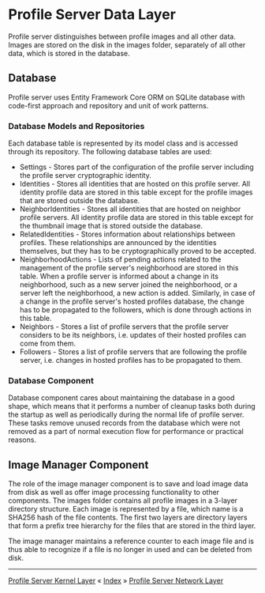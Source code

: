 # Profile Server Data Layer

Profile server distinguishes between profile images and all other data. Images are stored on the disk in the images folder, separately of all other data,
which is stored in the database.


## Database 

Profile server uses Entity Framework Core ORM on SQLite database with code-first approach and repository and unit of work patterns.


### Database Models and Repositories

Each database table is represented by its model class and is accessed through its repository. The following database tables are used:

 * Settings - Stores part of the configuration of the profile server including the profile server cryptographic identity.
 * Identities - Stores all identities that are hosted on this profile server. All identity profile data are stored in this table 
except for the profile images that are stored outside the database.
 * NeighborIdentities - Stores all identities that are hosted on neighbor profile servers. All identity profile data are stored in this table 
except for the thumbnail image that is stored outside the database.
 * RelatedIdentities - Stores information about relationships between profiles. These relationships are announced by the identities themselves, but they has to be cryptographically proved to be accepted.
 * NeighborhoodActions - Lists of pending actions related to the management of the profile server's neighborhood are stored in this table. When a profile server is informed about a change 
in its neighborhood, such as a new server joined the neighborhood, or a server left the neighborhood, a new action is added. Similarly, in case of a change in the profile server's hosted 
profiles database, the change has to be propagated to the followers, which is done through actions in this table.
 * Neighbors - Stores a list of profile servers that the profile server considers to be its neighbors, i.e. updates of their hosted profiles can come from them.
 * Followers - Stores a list of profile servers that are following the profile server, i.e. changes in hosted profiles has to be propagated to them.


### Database Component

Database component cares about maintaining the database in a good shape, which means that it performs a number of cleanup tasks 
both during the startup as well as periodically during the normal life of profile server. These tasks remove unused records from 
the database which were not removed as a part of normal execution flow for performance or practical reasons.



## Image Manager Component

The role of the image manager component is to save and load image data from disk as well as offer image processing functionality 
to other components. The images folder contains all profile images in a 3-layer directory structure. Each image is represented 
by a file, which name is a SHA256 hash of the file contents. The first two layers are directory layers that form a prefix tree 
hierarchy for the files that are stored in the third layer.

The image manager maintains a reference counter to each image file and is thus able to recognize if a file is no longer 
in used and can be deleted from disk.


---
[Profile Server Kernel Layer](ARCH-PS-Kernel-Layer.md) « [Index](ARCHITECTURE.md) » [Profile Server Network Layer](ARCH-PS-Network-Layer.md)